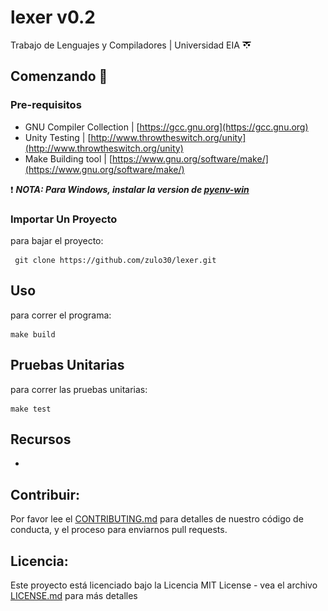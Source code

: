 # lexer v0.2 

Trabajo de Lenguajes y Compiladores | Universidad EIA ![logo eia](https://github.com/EIA-University/LogosEIA/blob/master/assets/png/logo-eia-icon.png?raw=true)


## Comenzando :rocket:

### Pre-requisitos

* GNU Compiler Collection | [https://gcc.gnu.org](https://gcc.gnu.org)
* Unity Testing | [http://www.throwtheswitch.org/unity](http://www.throwtheswitch.org/unity)
* Make Building tool | [https://www.gnu.org/software/make/](https://www.gnu.org/software/make/)

:heavy_exclamation_mark: ***NOTA: Para Windows, instalar la version de [pyenv-win](https://github.com/pyenv-win/pyenv-win#installation)***

### Importar Un Proyecto
para bajar el proyecto:
```
 git clone https://github.com/zulo30/lexer.git
```

## Uso
 para correr el programa:
 ```
 make build
 ```
## Pruebas Unitarias
 para correr las pruebas unitarias:
 ```
 make test
 ```
## Recursos

* 


## Contribuir:
Por favor lee el [CONTRIBUTING.md]() para detalles de nuestro código de conducta, y el proceso para enviarnos pull requests.
## Licencia:
Este proyecto está licenciado bajo la Licencia MIT License  - vea el archivo [LICENSE.md]() para más detalles

